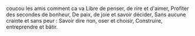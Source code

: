 coucou les amis comment ca va 
Libre de penser, de rire et d'aimer,
Profiter des secondes de bonheur,
De paix, de joie et savoir décider,
Sans aucune crainte et sans peur :
Savoir dire non, oser et choisir,
Construire, entreprendre et bâtir.


